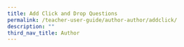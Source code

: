 ```yaml
---
title: Add Click and Drop Questions
permalink: /teacher-user-guide/author-author/addclick/
description: ""
third_nav_title: Author
---
```

